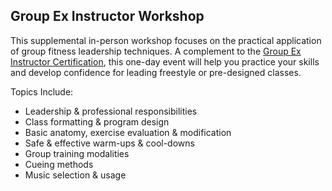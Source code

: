 ## Group Ex Instructor Workshop

This supplemental in-person workshop focuses on the practical application of group fitness leadership techniques. A complement to the [Group Ex Instructor Certification](/courses/group-ex), this one-day event will help you practice your skills and develop confidence for leading freestyle or pre-designed classes.

Topics Include:

 * Leadership & professional responsibilities
 * Class formatting & program design
 * Basic anatomy, exercise evaluation & modification
 * Safe & effective warm-ups & cool-downs
 * Group training modalities
 * Cueing methods
 * Music selection & usage
